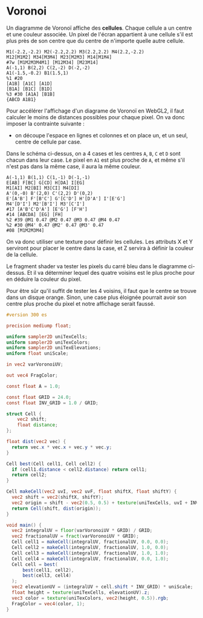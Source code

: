 # Voronoi

Un diagramme de Voronoï affiche des **cellules**.
Chaque cellule a un centre et une couleur associée.
Un pixel de l'écran appartient à une cellule s'il est plus près de son centre que du centre
de n'importe quelle autre cellule.

```bb
M1(-2.2,-2.2) M2(-2.2,2.2) M3(2.2,2.2) M4(2.2,-2.2)
M12[M1M2] M34[M3M4] M23[M2M3] M14[M1M4]
#7w [M1M2M3M4M1] [M12M34] [M23M14]
A(-1,1) B(2,2) C(2,-2) D(-2,-2)
A1(-1.5,-0.2) B1(1.5,1)
%1 #20
[A1B] [A1C] [A1D]
[B1A] [B1C] [B1D]
%3 #30 [A1A] [B1B]
{ABCD A1B1}
```

Pour accélérer l'affichage d'un diagrame de Voronoï en WebGL2,
il faut calculer le moins de distances possibles pour chaque pixel.
On va donc imposer la contrainte suivante :

-   on découpe l'espace en lignes et colonnes et on place un, et un seul, centre de cellule par case.

Dans le schéma ci-dessus, on a 4 cases et les centres `A`, `B`, `C` et `D` sont chacun dans leur case.
Le pixel en `A1` est plus proche de `A`, et même s'il n'est pas dans la même case, il aura la même couleur.

```bb
A(-1,1) B(1,1) C(1,-1) D(-1,-1)
E[AB] F[BC] G[CD] H[DA] I[EG]
M1[AI] M2[BI] M3[CI] M4[DI]
A'(0,-0) B'(2,0) C'(2,2) D'(0,2)
E'[A'B'] F'[B'C'] G'[C'D'] H'[D'A'] I'[E'G']
M4'[D'I'] M2'[B'I'] M3'[C'I']
#17 [A'B'C'D'A'] [E'G'] [F'H']
#14 [ABCDA] [EG] [FH]
%2 #39 @M1 0.47 @M2 0.47 @M3 0.47 @M4 0.47
%2 #30 @M4' 0.47 @M2' 0.47 @M3' 0.47
#08 [M1M2M3M4]
```

On va donc utiliser une texture pour définir les cellules.
Les attributs X et Y serviront pour placer le centre dans la case,
et Z servira à définir la couleur de la cellule.

Le fragment shader va tester les pixels du carré bleu dans le diagramme ci-dessus.
Et il va déterminer lequel des quatre voisins est le plus proche pour en déduire la couleur du pixel.

Pour être sûr qu'il suffit de tester les 4 voisins, il faut que le centre se trouve dans un disque orange. Sinon, une case plus éloignée pourrait avoir son centre plus proche du pixel et notre affichage serait faussé.

```glsl
#version 300 es

precision mediump float;

uniform sampler2D uniTexCells;
uniform sampler2D uniTexColors;
uniform sampler2D uniTexElevations;
uniform float uniScale;

in vec2 varVoronoiUV;

out vec4 FragColor;

const float A = 1.0;

const float GRID = 24.0;
const float INV_GRID = 1.0 / GRID;

struct Cell {
    vec2 shift;
    float distance;
};

float dist(vec2 vec) {
  return vec.x * vec.x + vec.y * vec.y;
}

Cell best(Cell cell1, Cell cell2) {
  if (cell1.distance < cell2.distance) return cell1;
  return cell2;
}

Cell makeCell(vec2 uvI, vec2 uvF, float shiftX, float shiftY) {
  vec2 shift = vec2(shiftX, shiftY);
  vec2 origin = shift - vec2(0.5, 0.5) + texture(uniTexCells, uvI + INV_GRID * shift).xy - uvF;
  return Cell(shift, dist(origin));
}

void main() {
  vec2 integralUV = floor(varVoronoiUV * GRID) / GRID;
  vec2 fractionalUV = fract(varVoronoiUV * GRID);
  Cell cell1 = makeCell(integralUV, fractionalUV, 0.0, 0.0);
  Cell cell2 = makeCell(integralUV, fractionalUV, 1.0, 0.0);
  Cell cell3 = makeCell(integralUV, fractionalUV, 1.0, 1.0);
  Cell cell4 = makeCell(integralUV, fractionalUV, 0.0, 1.0);
  Cell cell = best(
      best(cell1, cell2),
      best(cell3, cell4)
  );
  vec2 elevationUV = (integralUV + cell.shift * INV_GRID) * uniScale;
  float height = texture(uniTexCells, elevationUV).z;
  vec3 color = texture(uniTexColors, vec2(height, 0.5)).rgb;
  FragColor = vec4(color, 1);
}
```

